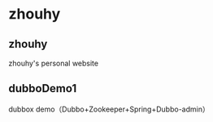 # zhouhy #

## zhouhy ##
zhouhy's personal website

## dubboDemo1 ##
dubbox demo（Dubbo+Zookeeper+Spring+Dubbo-admin）
